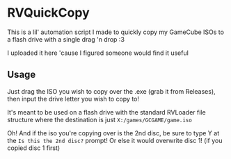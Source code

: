 # RVQuickCopy

This is a lil' automation script I made to quickly copy my GameCube ISOs to a flash drive with a single drag 'n drop :3

I uploaded it here 'cause I figured someone would find it useful

## Usage

Just drag the ISO you wish to copy over the .exe (grab it from Releases), then input the drive letter you wish to copy to!

It's meant to be used on a flash drive with the standard RVLoader file structure where the destination is just `X:/games/GCGAME/game.iso`

Oh! And if the iso you're copying over is the 2nd disc, be sure to type Y at the `Is this the 2nd disc?` prompt! Or else it would overwrite disc 1! (if you copied disc 1 first)
